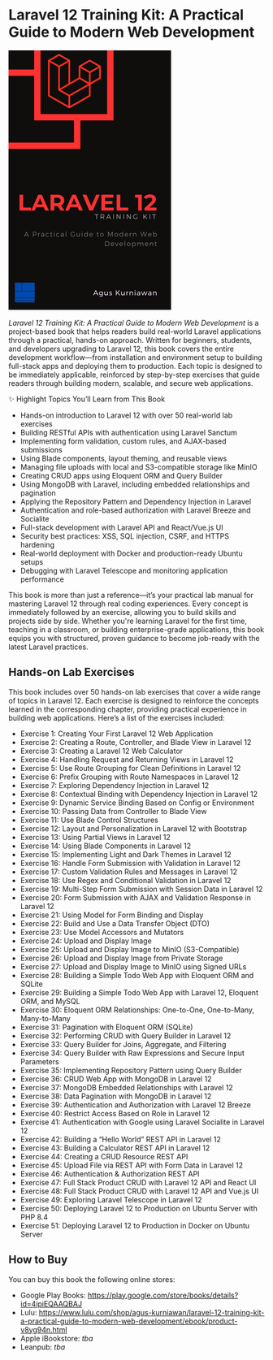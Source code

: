 # Laravel 12 Training Kit: A Practical Guide to Modern Web Development

<img src="images/thumbnail.png"  width="320">

*Laravel 12 Training Kit: A Practical Guide to Modern Web Development* is a project-based book that helps readers build real-world Laravel applications through a practical, hands-on approach. Written for beginners, students, and developers upgrading to Laravel 12, this book covers the entire development workflow—from installation and environment setup to building full-stack apps and deploying them to production. Each topic is designed to be immediately applicable, reinforced by step-by-step exercises that guide readers through building modern, scalable, and secure web applications.

✨ Highlight Topics You’ll Learn from This Book

* Hands-on introduction to Laravel 12 with over 50 real-world lab exercises
* Building RESTful APIs with authentication using Laravel Sanctum
* Implementing form validation, custom rules, and AJAX-based submissions
* Using Blade components, layout theming, and reusable views
* Managing file uploads with local and S3-compatible storage like MinIO
* Creating CRUD apps using Eloquent ORM and Query Builder
* Using MongoDB with Laravel, including embedded relationships and pagination
* Applying the Repository Pattern and Dependency Injection in Laravel
* Authentication and role-based authorization with Laravel Breeze and Socialite
* Full-stack development with Laravel API and React/Vue.js UI
* Security best practices: XSS, SQL injection, CSRF, and HTTPS hardening
* Real-world deployment with Docker and production-ready Ubuntu setups
* Debugging with Laravel Telescope and monitoring application performance


This book is more than just a reference—it’s your practical lab manual for mastering Laravel 12 through real coding experiences. Every concept is immediately followed by an exercise, allowing you to build skills and projects side by side. Whether you're learning Laravel for the first time, teaching in a classroom, or building enterprise-grade applications, this book equips you with structured, proven guidance to become job-ready with the latest Laravel practices.



## Hands-on Lab Exercises

This book includes over 50 hands-on lab exercises that cover a wide range of topics in Laravel 12. Each exercise is designed to reinforce the concepts learned in the corresponding chapter, providing practical experience in building web applications. Here’s a list of the exercises included:

* Exercise 1: Creating Your First Laravel 12 Web Application
* Exercise 2: Creating a Route, Controller, and Blade View in Laravel 12
* Exercise 3: Creating a Laravel 12 Web Calculator
* Exercise 4: Handling Request and Returning Views in Laravel 12
* Exercise 5: Use Route Grouping for Clean Definitions in Laravel 12
* Exercise 6: Prefix Grouping with Route Namespaces in Laravel 12
* Exercise 7: Exploring Dependency Injection in Laravel 12
* Exercise 8: Contextual Binding with Dependency Injection in Laravel 12
* Exercise 9: Dynamic Service Binding Based on Config or Environment
* Exercise 10: Passing Data from Controller to Blade View
* Exercise 11: Use Blade Control Structures
* Exercise 12: Layout and Personalization in Laravel 12 with Bootstrap
* Exercise 13: Using Partial Views in Laravel 12
* Exercise 14: Using Blade Components in Laravel 12
* Exercise 15: Implementing Light and Dark Themes in Laravel 12
* Exercise 16: Handle Form Submission with Validation in Laravel 12
* Exercise 17: Custom Validation Rules and Messages in Laravel 12
* Exercise 18: Use Regex and Conditional Validation in Laravel 12
* Exercise 19: Multi-Step Form Submission with Session Data in Laravel 12
* Exercise 20: Form Submission with AJAX and Validation Response in Laravel 12
* Exercise 21: Using Model for Form Binding and Display
* Exercise 22: Build and Use a Data Transfer Object (DTO)
* Exercise 23: Use Model Accessors and Mutators
* Exercise 24: Upload and Display Image
* Exercise 25: Upload and Display Image to MinIO (S3-Compatible)
* Exercise 26: Upload and Display Image from Private Storage
* Exercise 27: Upload and Display Image to MinIO using Signed URLs
* Exercise 28: Building a Simple Todo Web App with Eloquent ORM and SQLite
* Exercise 29: Building a Simple Todo Web App with Laravel 12, Eloquent ORM, and MySQL
* Exercise 30: Eloquent ORM Relationships: One-to-One, One-to-Many, Many-to-Many
* Exercise 31: Pagination with Eloquent ORM (SQLite)
* Exercise 32: Performing CRUD with Query Builder in Laravel 12
* Exercise 33: Query Builder for Joins, Aggregate, and Filtering
* Exercise 34: Query Builder with Raw Expressions and Secure Input Parameters
* Exercise 35: Implementing Repository Pattern using Query Builder
* Exercise 36: CRUD Web App with MongoDB in Laravel 12
* Exercise 37: MongoDB Embedded Relationships with Laravel 12
* Exercise 38: Data Pagination with MongoDB in Laravel 12
* Exercise 39: Authentication and Authorization with Laravel 12 Breeze
* Exercise 40: Restrict Access Based on Role in Laravel 12
* Exercise 41: Authentication with Google using Laravel Socialite in Laravel 12
* Exercise 42: Building a “Hello World” REST API in Laravel 12
* Exercise 43: Building a Calculator REST API in Laravel 12
* Exercise 44: Creating a CRUD Resource REST API
* Exercise 45: Upload File via REST API with Form Data in Laravel 12
* Exercise 46: Authentication & Authorization REST API
* Exercise 47: Full Stack Product CRUD with Laravel 12 API and React UI
* Exercise 48: Full Stack Product CRUD with Laravel 12 API and Vue.js UI
* Exercise 49: Exploring Laravel Telescope in Laravel 12
* Exercise 50: Deploying Laravel 12 to Production on Ubuntu Server with PHP 8.4
* Exercise 51: Deploying Laravel 12 to Production in Docker on Ubuntu Server


## How to Buy

You can buy this book the following online stores:

* Google Play Books: https://play.google.com/store/books/details?id=4ipiEQAAQBAJ 
* Lulu: https://www.lulu.com/shop/agus-kurniawan/laravel-12-training-kit-a-practical-guide-to-modern-web-development/ebook/product-v8yg94n.html
* Apple iBookstore: *tba*
* Leanpub: *tba*